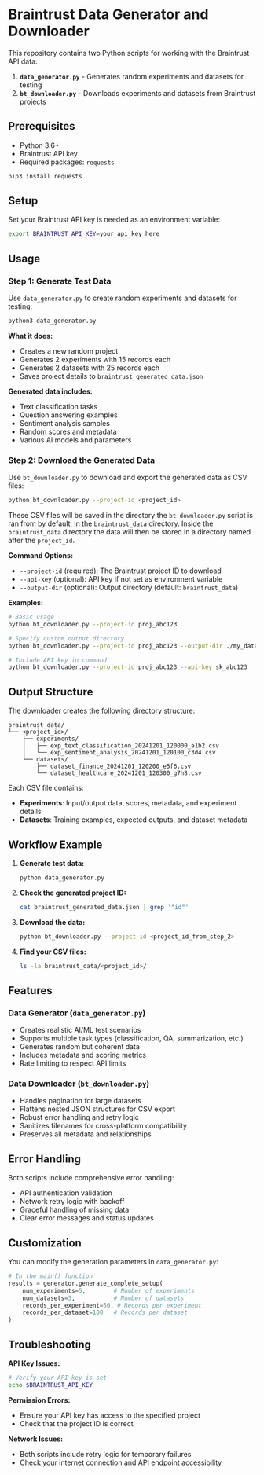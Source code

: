 # Braintrust Data Generator and Downloader

This repository contains two Python scripts for working with the Braintrust API data:

1. **`data_generator.py`** - Generates random experiments and datasets for testing
2. **`bt_downloader.py`** - Downloads experiments and datasets from Braintrust projects

## Prerequisites

- Python 3.6+
- Braintrust API key
- Required packages: `requests`

```bash
pip3 install requests
```

## Setup

Set your Braintrust API key is needed as an environment variable:

```bash
export BRAINTRUST_API_KEY=your_api_key_here
```

## Usage

### Step 1: Generate Test Data

Use `data_generator.py` to create random experiments and datasets for testing:

```bash
python3 data_generator.py
```

**What it does:**
- Creates a new random project
- Generates 2 experiments with 15 records each
- Generates 2 datasets with 25 records each
- Saves project details to `braintrust_generated_data.json`

**Generated data includes:**
- Text classification tasks
- Question answering examples
- Sentiment analysis samples
- Random scores and metadata
- Various AI models and parameters

### Step 2: Download the Generated Data

Use `bt_downloader.py` to download and export the generated data as CSV files:

```bash
python bt_downloader.py --project-id <project_id>
```

These CSV files will be saved in the directory the `bt_downloader.py` script is ran from by default, in the `braintrust_data` directory. Inside the `braintrust_data` directory the data will then be stored in a directory named after the `project_id`.

**Command Options:**
- `--project-id` (required): The Braintrust project ID to download
- `--api-key` (optional): API key if not set as environment variable
- `--output-dir` (optional): Output directory (default: `braintrust_data`)

**Examples:**
```bash
# Basic usage
python bt_downloader.py --project-id proj_abc123

# Specify custom output directory
python bt_downloader.py --project-id proj_abc123 --output-dir ./my_data

# Include API key in command
python bt_downloader.py --project-id proj_abc123 --api-key sk_abc123
```

## Output Structure

The downloader creates the following directory structure:

```
braintrust_data/
└── <project_id>/
    ├── experiments/
    │   ├── exp_text_classification_20241201_120000_a1b2.csv
    │   └── exp_sentiment_analysis_20241201_120100_c3d4.csv
    └── datasets/
        ├── dataset_finance_20241201_120200_e5f6.csv
        └── dataset_healthcare_20241201_120300_g7h8.csv
```

Each CSV file contains:
- **Experiments**: Input/output data, scores, metadata, and experiment details
- **Datasets**: Training examples, expected outputs, and dataset metadata

## Workflow Example

1. **Generate test data:**
   ```bash
   python data_generator.py
   ```

2. **Check the generated project ID:**
   ```bash
   cat braintrust_generated_data.json | grep '"id"'
   ```

3. **Download the data:**
   ```bash
   python bt_downloader.py --project-id <project_id_from_step_2>
   ```

4. **Find your CSV files:**
   ```bash
   ls -la braintrust_data/<project_id>/
   ```

## Features

### Data Generator (`data_generator.py`)
- Creates realistic AI/ML test scenarios
- Supports multiple task types (classification, QA, summarization, etc.)
- Generates random but coherent data
- Includes metadata and scoring metrics
- Rate limiting to respect API limits

### Data Downloader (`bt_downloader.py`)
- Handles pagination for large datasets
- Flattens nested JSON structures for CSV export
- Robust error handling and retry logic
- Sanitizes filenames for cross-platform compatibility
- Preserves all metadata and relationships

## Error Handling

Both scripts include comprehensive error handling:
- API authentication validation
- Network retry logic with backoff
- Graceful handling of missing data
- Clear error messages and status updates

## Customization

You can modify the generation parameters in `data_generator.py`:

```python
# In the main() function
results = generator.generate_complete_setup(
    num_experiments=5,        # Number of experiments
    num_datasets=3,           # Number of datasets
    records_per_experiment=50, # Records per experiment
    records_per_dataset=100   # Records per dataset
)
```

## Troubleshooting

**API Key Issues:**
```bash
# Verify your API key is set
echo $BRAINTRUST_API_KEY
```

**Permission Errors:**
- Ensure your API key has access to the specified project
- Check that the project ID is correct

**Network Issues:**
- Both scripts include retry logic for temporary failures
- Check your internet connection and API endpoint accessibility